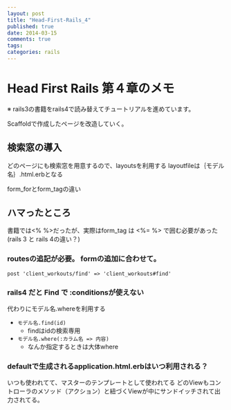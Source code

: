 ```yaml
---
layout: post
title: "Head-First-Rails_4"
published: true
date: 2014-03-15
comments: true
tags: 
categories: rails
---
```


# Head First Rails 第４章のメモ
※ rails3の書籍をrails4で読み替えてチュートリアルを進めています。  


Scaffoldで作成したページを改造していく。

## 検索窓の導入

どのページにも検索窓を用意するので、layoutsを利用する
layoutfileは｛モデル名｝.html.erbとなる

form_forとform_tagの違い

## ハマったところ

書籍では<% %>だったが、実際はform_tag は <%= %> で囲む必要があった  
(rails 3 と rails 4の違い？)  

### routesの追記が必要。 formの追加に合わせて。
    post 'client_workouts/find' => 'client_workouts#find'


### rails4 だと Find で :conditionsが使えない

代わりにモデル名.whereを利用する  
* `モデル名.find(id)`
    - findはidの検索専用
* `モデル名.where(:カラム名 => 内容)`
    - なんか指定するときは大体where

### defaultで生成されるapplication.html.erbはいつ利用される？
いつも使われてて、マスターのテンプレートとして使われてる
どのViewもコントローラのメソッド（アクション）と紐づくViewが中にサンドイッチされて出力されてる。
